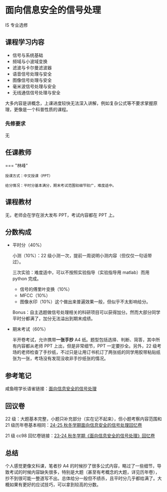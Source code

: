 # 面向信息安全的信号处理
<div class="badges">
<span class="badge is-badge">IS 专业选修</span>
</div>

## 课程学习内容

- 信号与系统基础
- 频域与小波域变换
- 滤波与卡尔曼滤波器
- 语音信号处理与安全
- 图像信号处理与安全
- 毫米波信号处理与安全
- 无线通信信号处理与安全

大多内容是讲概念，上课进度较快无法深入讲解，例如复杂公式等不要求掌握原理，更像是一个科普性质的课程。

### 先修要求

无

## 任课教师

=== "林峰"

    授课方式：中文授课（PPT）

    给分情况：平时分基本满分，期末考试范围较细节较广，难度适中。


## 课程教材

无，老师会在学在浙大发布 PPT，考试内容都在 PPT 上。

## 分数构成

* 平时分（40%）

    小测（10%）：22 级小测一次，提前一周说明小测内容（但仅仅一句话带过）。
    
    三次实验：难度适中，可以不按照实验指导（实验指导用 matlab）而用 python 完成。

    - 信号的傅里叶变换（10%）
    - MFCC（10%）
    - 图像水印（10%）这个做出来普遍效果一般，但似乎不太影响给分。

    Bonus：自主选题做信号处理相关的科研项目可以获得加分。然而大部分同学平时分都满了，加分无法溢出到期末成绩。

* 期末考试（60%）

    半开卷考试，允许携带**一张手抄** A4 纸。题型包括选择、判断、简答，其中所有内容都从老师 PPT 上出，但是非常细节，PPT 一定要抄全。另外，22 级考场的老师检查了手抄纸，不过只是让用订书机订了两张纸的同学用胶带粘贴纸张为一张，考场没有发现没收非手抄纸张的情况。

## 参考笔记

咸鱼暄学长语雀链接：[面向信息安全的信号处理](https://www.yuque.com/xianyuxuan/coding/signal_processing)

## 回议卷

22 级：大题基本完整，小题只补充部分（实在记不起来），但小题考察内容范围和 21 级历年卷基本相同：[24-25 秋冬学期面向信息安全的信号处理回忆卷](SignalProcess-2425.pdf)

21 级 cc98 回忆卷链接：[23-24 秋冬学期《面向信息安全的信号处理》回忆卷](https://www.cc98.org/topic/5804600)

## 总结

个人感觉更像文科课，笔者抄 A4 的时候抄了很多公式内容，略过了一些细节，导致考试的时候内容缺失很多，特别是大题（甚至有考概念的大题，详见历年卷），抄不到很可能一整道写不出。总体给分一般但不绩杀，且平时分几乎都给满了。大概如果有更好的应试技巧，可以拿到较高的分数。
